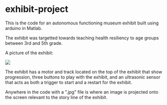 # exhibit-project
This is the code for an autonomous functioning museum exhibit built using arduino in Matlab. 

The exhibit was targetted towards teaching health resiliency to age groups between 3rd and 5th grade.

A picture of the exhibit: 

![](https://github.com/eagleyuan21/exhibit-project/blob/master/image.png)

The exhibit has a motor and track located on the top of the exhibit that show progression, three buttons to play with the exhibit, and an ultrasonic sensor that acts as both a trigger to start and a restart for the exhibit.

Anywhere in the code with a ".jpg" file is where an image is projected onto the screen relevant to the story line of the exhibit.
